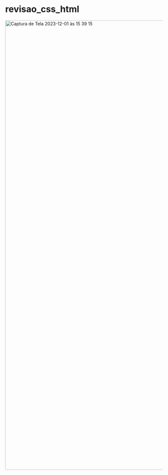 # revisao_css_html


<img width="1438" alt="Captura de Tela 2023-12-01 às 15 39 15" src="https://github.com/MirandaFayra/revisao_css_html/assets/52434685/710bbae1-8636-49c4-bed8-89eb227f5777">
